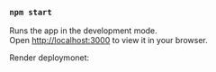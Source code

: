 

### `npm start`

Runs the app in the development mode.\
Open [http://localhost:3000](http://localhost:3000) to view it in your browser.

Render deploymonet: 

